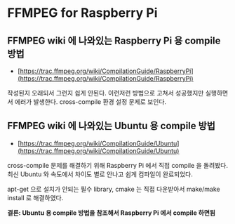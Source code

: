 # FFMPEG for Raspberry Pi

## FFMPEG wiki 에 나와있는 Raspberry Pi 용 compile 방법
* [https://trac.ffmpeg.org/wiki/CompilationGuide/RaspberryPi](https://trac.ffmpeg.org/wiki/CompilationGuide/RaspberryPi)

작성된지 오래되서 그런지 쉽게 안된다. 이런저런 방법으로 고쳐서 성공했지만 실행하면서 에러가 발생한다. cross-compile 환경 설정 문제로 보인다.

## FFMPEG wiki 에 나와있는 Ubuntu 용 compile 방법
* [https://trac.ffmpeg.org/wiki/CompilationGuide/Ubuntu](https://trac.ffmpeg.org/wiki/CompilationGuide/Ubuntu)

cross-compile 문제를 해결하기 위해 Raspberry Pi 에서 직접 compile 을 돌려봤다. 최신 Ubuntu 와 속도에서 차이도 별로 안나고 쉽게 컴파일이 완료되었다.

apt-get 으로 설치가 안되는 필수 library, cmake 는 직접 다운받아서 make/make install 로 해결하였다.

__결론: Ubuntu 용 compile 방법을 참조해서 Raspberry Pi 에서 compile 하면됨__
